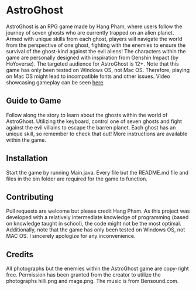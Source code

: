 # AstroGhost 
AstroGhost is an RPG game made by Hang Pham, where users follow the journey of seven ghosts who are currently trapped on an alien planet. Armed with unique skills from each ghost, players will navigate the world from the perspective of one ghost, fighting with the enemies to ensure the survival of the ghost-kind against the evil aliens! The characters within the game are personally designed with inspiration from Genshin Impact (by HoYoverse). The targeted audience for AstroGhost is 12+. Note that this game has only been tested on Windows OS, not Mac OS. Therefore, playing on Mac OS might lead to incompatible fonts and other issues. Video showcasing gameplay can be seen [here](https://drive.google.com/file/d/1vBhRlaUCfy70yb7YWG5T2mFRNOXVg1C5/view?usp=share_link).


## Guide to Game
Follow along the story to learn about the ghosts within the world of AstroGhost. Utilizing the keyboard, control one of seven ghosts and fight against the evil villains to escape the barren planet. Each ghost has an unique skill, so remember to check that out! More instructions are available within the game. 

## Installation
Start the game by running Main.java. Every file but the README.md file and files in the bin folder are required for the game to function.


## Contributing
Pull requests are welcome but please credit Hang Pham. As this project was developed with a relatively intermediate knowledge of programming (based on knowledge taught in school), the code might not be the most optimal. Additionally, note that the game has only been tested on Windows OS, not MAC OS. I sincerely apologize for any inconvenience. 

## Credits 
All photographs but the enemies within the AstroGhost game are copy-right free. Permission has been granted from the creator to utilize the photographs hilli.png and mage.png. The music is from Bensound.com. 
